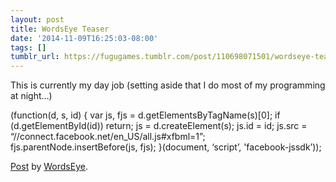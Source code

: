 ```yaml
---
layout: post
title: WordsEye Teaser
date: '2014-11-09T16:25:03-08:00'
tags: []
tumblr_url: https://fugugames.tumblr.com/post/110698071501/wordseye-teaser
---
```

This is currently my day job (setting aside that I do most of my programming at night…)

 (function(d, s, id) { var js, fjs = d.getElementsByTagName(s)[0]; if (d.getElementById(id)) return; js = d.createElement(s); js.id = id; js.src = “//connect.facebook.net/en\_US/all.js#xfbml=1”; fjs.parentNode.insertBefore(js, fjs); }(document, ‘script’, 'facebook-jssdk’));

[Post](https://www.facebook.com/wordseye/posts/712135218875771) by [WordsEye](https://www.facebook.com/wordseye).

